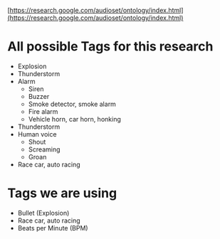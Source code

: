 [https://research.google.com/audioset/ontology/index.html](https://research.google.com/audioset/ontology/index.html)

# All possible Tags for this research
* Explosion
* Thunderstorm
* Alarm
   * Siren
   * Buzzer
   * Smoke detector, smoke alarm
   * Fire alarm
   * Vehicle horn, car horn, honking
* Thunderstorm
* Human voice 
  * Shout
  * Screaming
  * Groan
* Race car, auto racing

# Tags we are using 
* Bullet (Explosion)
* Race car, auto racing
* Beats per Minute (BPM)
  
  
   
   
   

